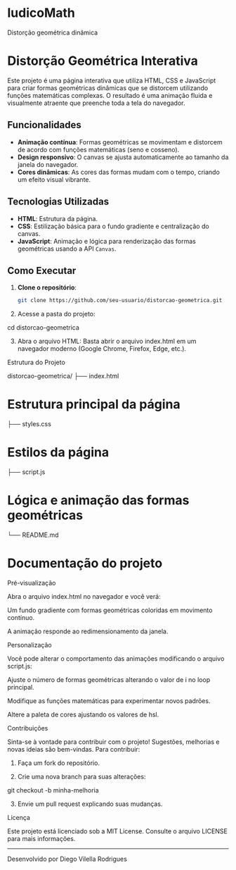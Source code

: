 # ludicoMath
Distorção geométrica dinâmica 

# Distorção Geométrica Interativa

Este projeto é uma página interativa que utiliza HTML, CSS e JavaScript para criar formas geométricas dinâmicas que se distorcem utilizando funções matemáticas complexas. O resultado é uma animação fluida e visualmente atraente que preenche toda a tela do navegador.

## Funcionalidades

- **Animação contínua**: Formas geométricas se movimentam e distorcem de acordo com funções matemáticas (seno e cosseno).
- **Design responsivo**: O canvas se ajusta automaticamente ao tamanho da janela do navegador.
- **Cores dinâmicas**: As cores das formas mudam com o tempo, criando um efeito visual vibrante.

## Tecnologias Utilizadas

- **HTML**: Estrutura da página.
- **CSS**: Estilização básica para o fundo gradiente e centralização do canvas.
- **JavaScript**: Animação e lógica para renderização das formas geométricas usando a API `Canvas`.

## Como Executar

1. **Clone o repositório**:
   ```bash
   git clone https://github.com/seu-usuario/distorcao-geometrica.git

2. Acesse a pasta do projeto:

cd distorcao-geometrica


3. Abra o arquivo HTML: Basta abrir o arquivo index.html em um navegador moderno (Google Chrome, Firefox, Edge, etc.).



Estrutura do Projeto

distorcao-geometrica/
├── index.html       
# Estrutura principal da página
├── styles.css     
# Estilos da página
├── script.js 
# Lógica e animação das formas geométricas
└── README.md      
# Documentação do projeto

Pré-visualização

Abra o arquivo index.html no navegador e você verá:

Um fundo gradiente com formas geométricas coloridas em movimento contínuo.

A animação responde ao redimensionamento da janela.


Personalização

Você pode alterar o comportamento das animações modificando o arquivo script.js:

Ajuste o número de formas geométricas alterando o valor de i no loop principal.

Modifique as funções matemáticas para experimentar novos padrões.

Altere a paleta de cores ajustando os valores de hsl.


Contribuições

Sinta-se à vontade para contribuir com o projeto! Sugestões, melhorias e novas ideias são bem-vindas. Para contribuir:

1. Faça um fork do repositório.


2. Crie uma nova branch para suas alterações:

git checkout -b minha-melhoria


3. Envie um pull request explicando suas mudanças.



Licença

Este projeto está licenciado sob a MIT License. Consulte o arquivo LICENSE para mais informações.


---

Desenvolvido por Diego Vilella Rodrigues 


